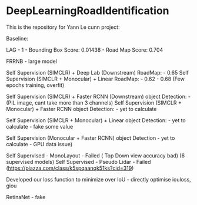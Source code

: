 # DeepLearningRoadIdentification

This is the repository for Yann Le cunn project:


Baseline:

LAG - 1 - Bounding Box Score: 0.01438 - Road Map Score: 0.704


FRRNB - large model

Self Supervision (SIMCLR) + Deep Lab (Downstream) RoadMap: - 0.65
Self Supervision (SIMCLR + Monocular) + Linear RoadMap: - 0.62 - 0.68 (Few epochs training, overfit)

Self Supervision (SIMCLR) + Faster RCNN (Downstream) object Detection: - (PIL image, cant take more than 3 channels)
Self Supervision (SIMCLR + Monocular) + Faster RCNN object Detection: - yet to calculate

Self Supervision (SIMCLR + Monocular) + Linear object Detection: - yet to calculate - fake some value

Self Supervision (Monocular + Faster RCNN) object Detection - yet to calculate - GPU data issue)

Self Supervised - MonoLayout - Failed ( Top Down view  accuracy bad) (6 supervised models)
Self Supervised - Pseudo Lidar - Failed (https://piazza.com/class/k5spqaanqk51ks?cid=319)

Developed our loss function to minimize over IoU - directly optimise iouloss, giou

RetinaNet - fake





